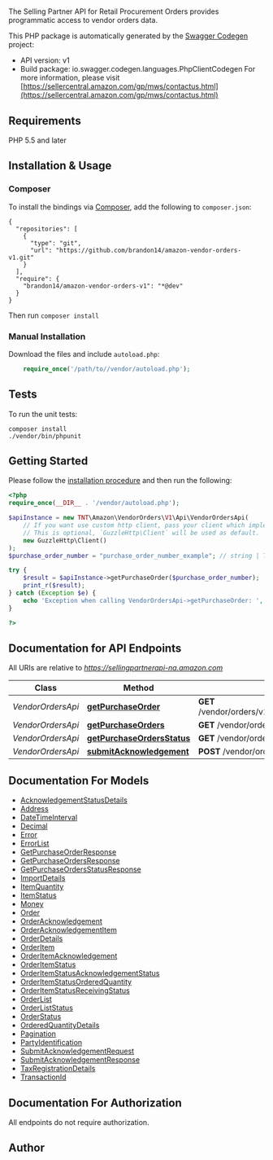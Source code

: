 # 
The Selling Partner API for Retail Procurement Orders provides programmatic access to vendor orders data.

This PHP package is automatically generated by the [Swagger Codegen](https://github.com/swagger-api/swagger-codegen) project:

- API version: v1
- Build package: io.swagger.codegen.languages.PhpClientCodegen
For more information, please visit [https://sellercentral.amazon.com/gp/mws/contactus.html](https://sellercentral.amazon.com/gp/mws/contactus.html)

## Requirements

PHP 5.5 and later

## Installation & Usage
### Composer

To install the bindings via [Composer](http://getcomposer.org/), add the following to `composer.json`:

```
{
  "repositories": [
    {
      "type": "git",
      "url": "https://github.com/brandon14/amazon-vendor-orders-v1.git"
    }
  ],
  "require": {
    "brandon14/amazon-vendor-orders-v1": "*@dev"
  }
}
```

Then run `composer install`

### Manual Installation

Download the files and include `autoload.php`:

```php
    require_once('/path/to//vendor/autoload.php');
```

## Tests

To run the unit tests:

```
composer install
./vendor/bin/phpunit
```

## Getting Started

Please follow the [installation procedure](#installation--usage) and then run the following:

```php
<?php
require_once(__DIR__ . '/vendor/autoload.php');

$apiInstance = new TNT\Amazon\VendorOrders\V1\Api\VendorOrdersApi(
    // If you want use custom http client, pass your client which implements `GuzzleHttp\ClientInterface`.
    // This is optional, `GuzzleHttp\Client` will be used as default.
    new GuzzleHttp\Client()
);
$purchase_order_number = "purchase_order_number_example"; // string | The purchase order identifier for the order that you want. Formatting Notes: 8-character alpha-numeric code.

try {
    $result = $apiInstance->getPurchaseOrder($purchase_order_number);
    print_r($result);
} catch (Exception $e) {
    echo 'Exception when calling VendorOrdersApi->getPurchaseOrder: ', $e->getMessage(), PHP_EOL;
}

?>
```

## Documentation for API Endpoints

All URIs are relative to *https://sellingpartnerapi-na.amazon.com*

Class | Method | HTTP request | Description
------------ | ------------- | ------------- | -------------
*VendorOrdersApi* | [**getPurchaseOrder**](docs/Api/VendorOrdersApi.md#getpurchaseorder) | **GET** /vendor/orders/v1/purchaseOrders/{purchaseOrderNumber} | 
*VendorOrdersApi* | [**getPurchaseOrders**](docs/Api/VendorOrdersApi.md#getpurchaseorders) | **GET** /vendor/orders/v1/purchaseOrders | 
*VendorOrdersApi* | [**getPurchaseOrdersStatus**](docs/Api/VendorOrdersApi.md#getpurchaseordersstatus) | **GET** /vendor/orders/v1/purchaseOrdersStatus | 
*VendorOrdersApi* | [**submitAcknowledgement**](docs/Api/VendorOrdersApi.md#submitacknowledgement) | **POST** /vendor/orders/v1/acknowledgements | 


## Documentation For Models

 - [AcknowledgementStatusDetails](docs/Model/AcknowledgementStatusDetails.md)
 - [Address](docs/Model/Address.md)
 - [DateTimeInterval](docs/Model/DateTimeInterval.md)
 - [Decimal](docs/Model/Decimal.md)
 - [Error](docs/Model/Error.md)
 - [ErrorList](docs/Model/ErrorList.md)
 - [GetPurchaseOrderResponse](docs/Model/GetPurchaseOrderResponse.md)
 - [GetPurchaseOrdersResponse](docs/Model/GetPurchaseOrdersResponse.md)
 - [GetPurchaseOrdersStatusResponse](docs/Model/GetPurchaseOrdersStatusResponse.md)
 - [ImportDetails](docs/Model/ImportDetails.md)
 - [ItemQuantity](docs/Model/ItemQuantity.md)
 - [ItemStatus](docs/Model/ItemStatus.md)
 - [Money](docs/Model/Money.md)
 - [Order](docs/Model/Order.md)
 - [OrderAcknowledgement](docs/Model/OrderAcknowledgement.md)
 - [OrderAcknowledgementItem](docs/Model/OrderAcknowledgementItem.md)
 - [OrderDetails](docs/Model/OrderDetails.md)
 - [OrderItem](docs/Model/OrderItem.md)
 - [OrderItemAcknowledgement](docs/Model/OrderItemAcknowledgement.md)
 - [OrderItemStatus](docs/Model/OrderItemStatus.md)
 - [OrderItemStatusAcknowledgementStatus](docs/Model/OrderItemStatusAcknowledgementStatus.md)
 - [OrderItemStatusOrderedQuantity](docs/Model/OrderItemStatusOrderedQuantity.md)
 - [OrderItemStatusReceivingStatus](docs/Model/OrderItemStatusReceivingStatus.md)
 - [OrderList](docs/Model/OrderList.md)
 - [OrderListStatus](docs/Model/OrderListStatus.md)
 - [OrderStatus](docs/Model/OrderStatus.md)
 - [OrderedQuantityDetails](docs/Model/OrderedQuantityDetails.md)
 - [Pagination](docs/Model/Pagination.md)
 - [PartyIdentification](docs/Model/PartyIdentification.md)
 - [SubmitAcknowledgementRequest](docs/Model/SubmitAcknowledgementRequest.md)
 - [SubmitAcknowledgementResponse](docs/Model/SubmitAcknowledgementResponse.md)
 - [TaxRegistrationDetails](docs/Model/TaxRegistrationDetails.md)
 - [TransactionId](docs/Model/TransactionId.md)


## Documentation For Authorization

 All endpoints do not require authorization.


## Author



